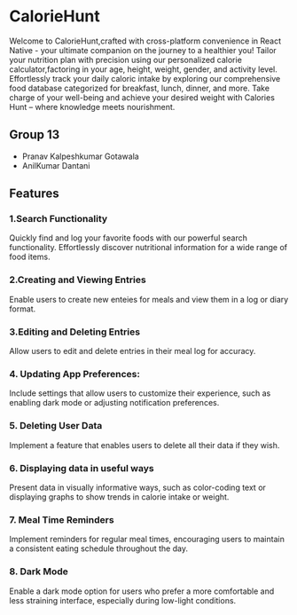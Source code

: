 # CalorieHunt

Welcome to CalorieHunt,crafted with cross-platform convenience in React Native - your ultimate companion on the journey to a healthier you! Tailor your nutrition plan with precision using our personalized calorie calculator,factoring in your age, height, weight, gender, and activity level. Effortlessly track your daily caloric intake by exploring our comprehensive food database categorized for breakfast, lunch, dinner, and more. Take charge of your well-being and achieve your desired weight with Calories Hunt – where knowledge meets nourishment.

## Group 13

- Pranav Kalpeshkumar Gotawala
- AnilKumar Dantani

## Features

### 1.Search Functionality
Quickly find and log your favorite foods with our powerful search functionality. Effortlessly discover nutritional information for a wide range of food items.

### 2.Creating and Viewing Entries
Enable users to create new enteies for meals and view them in a log or diary format.

### 3.Editing and Deleting Entries
Allow users to edit and delete entries in their meal log for accuracy.

### 4. Updating App Preferences:
Include settings that allow users to customize their experience, such as enabling dark mode or adjusting notification preferences.

### 5. Deleting User Data
Implement a feature that enables users to delete all their data if they wish.

### 6. Displaying data in useful ways
Present data in visually informative ways, such as color-coding text or displaying graphs to show trends in calorie intake or weight.

### 7. Meal Time Reminders
Implement reminders for regular meal times, encouraging users to maintain a consistent eating schedule throughout the day.

### 8. Dark Mode
Enable a dark mode option for users who prefer a more comfortable and less straining interface, especially during low-light conditions.







